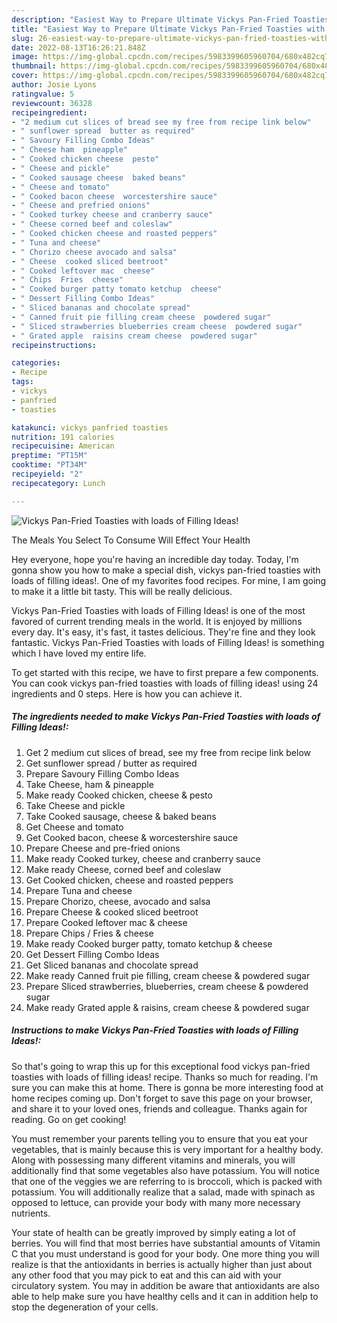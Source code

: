 ```yaml
---
description: "Easiest Way to Prepare Ultimate Vickys Pan-Fried Toasties with loads of Filling Ideas!"
title: "Easiest Way to Prepare Ultimate Vickys Pan-Fried Toasties with loads of Filling Ideas!"
slug: 26-easiest-way-to-prepare-ultimate-vickys-pan-fried-toasties-with-loads-of-filling-ideas
date: 2022-08-13T16:26:21.848Z
image: https://img-global.cpcdn.com/recipes/5983399605960704/680x482cq70/vickys-pan-fried-toasties-with-loads-of-filling-ideas-recipe-main-photo.jpg
thumbnail: https://img-global.cpcdn.com/recipes/5983399605960704/680x482cq70/vickys-pan-fried-toasties-with-loads-of-filling-ideas-recipe-main-photo.jpg
cover: https://img-global.cpcdn.com/recipes/5983399605960704/680x482cq70/vickys-pan-fried-toasties-with-loads-of-filling-ideas-recipe-main-photo.jpg
author: Josie Lyons
ratingvalue: 5
reviewcount: 36328
recipeingredient:
- "2 medium cut slices of bread see my free from recipe link below"
- " sunflower spread  butter as required"
- " Savoury Filling Combo Ideas"
- " Cheese ham  pineapple"
- " Cooked chicken cheese  pesto"
- " Cheese and pickle"
- " Cooked sausage cheese  baked beans"
- " Cheese and tomato"
- " Cooked bacon cheese  worcestershire sauce"
- " Cheese and prefried onions"
- " Cooked turkey cheese and cranberry sauce"
- " Cheese corned beef and coleslaw"
- " Cooked chicken cheese and roasted peppers"
- " Tuna and cheese"
- " Chorizo cheese avocado and salsa"
- " Cheese  cooked sliced beetroot"
- " Cooked leftover mac  cheese"
- " Chips  Fries  cheese"
- " Cooked burger patty tomato ketchup  cheese"
- " Dessert Filling Combo Ideas"
- " Sliced bananas and chocolate spread"
- " Canned fruit pie filling cream cheese  powdered sugar"
- " Sliced strawberries blueberries cream cheese  powdered sugar"
- " Grated apple  raisins cream cheese  powdered sugar"
recipeinstructions:

categories:
- Recipe
tags:
- vickys
- panfried
- toasties

katakunci: vickys panfried toasties 
nutrition: 191 calories
recipecuisine: American
preptime: "PT15M"
cooktime: "PT34M"
recipeyield: "2"
recipecategory: Lunch

---
```



![Vickys Pan-Fried Toasties with loads of Filling Ideas!](https://img-global.cpcdn.com/recipes/5983399605960704/680x482cq70/vickys-pan-fried-toasties-with-loads-of-filling-ideas-recipe-main-photo.jpg)

The Meals You Select To Consume Will Effect Your Health

Hey everyone, hope you're having an incredible day today. Today, I'm gonna show you how to make a special dish, vickys pan-fried toasties with loads of filling ideas!. One of my favorites food recipes. For mine, I am going to make it a little bit tasty. This will be really delicious.

Vickys Pan-Fried Toasties with loads of Filling Ideas! is one of the most favored of current trending meals in the world. It is enjoyed by millions every day. It's easy, it's fast, it tastes delicious. They're fine and they look fantastic. Vickys Pan-Fried Toasties with loads of Filling Ideas! is something which I have loved my entire life.




To get started with this recipe, we have to first prepare a few components. You can cook vickys pan-fried toasties with loads of filling ideas! using 24 ingredients and 0 steps. Here is how you can achieve it.

<!--inarticleads1-->

##### The ingredients needed to make Vickys Pan-Fried Toasties with loads of Filling Ideas!:

1. Get 2 medium cut slices of bread, see my free from recipe link below
1. Get  sunflower spread / butter as required
1. Prepare  Savoury Filling Combo Ideas
1. Take  Cheese, ham &amp; pineapple
1. Make ready  Cooked chicken, cheese &amp; pesto
1. Take  Cheese and pickle
1. Take  Cooked sausage, cheese &amp; baked beans
1. Get  Cheese and tomato
1. Get  Cooked bacon, cheese &amp; worcestershire sauce
1. Prepare  Cheese and pre-fried onions
1. Make ready  Cooked turkey, cheese and cranberry sauce
1. Make ready  Cheese, corned beef and coleslaw
1. Get  Cooked chicken, cheese and roasted peppers
1. Prepare  Tuna and cheese
1. Prepare  Chorizo, cheese, avocado and salsa
1. Prepare  Cheese &amp; cooked sliced beetroot
1. Prepare  Cooked leftover mac &amp; cheese
1. Prepare  Chips / Fries &amp; cheese
1. Make ready  Cooked burger patty, tomato ketchup &amp; cheese
1. Get  Dessert Filling Combo Ideas
1. Get  Sliced bananas and chocolate spread
1. Make ready  Canned fruit pie filling, cream cheese &amp; powdered sugar
1. Prepare  Sliced strawberries, blueberries, cream cheese &amp; powdered sugar
1. Make ready  Grated apple &amp; raisins, cream cheese &amp; powdered sugar




<!--inarticleads2-->

##### Instructions to make Vickys Pan-Fried Toasties with loads of Filling Ideas!:





So that's going to wrap this up for this exceptional food vickys pan-fried toasties with loads of filling ideas! recipe. Thanks so much for reading. I'm sure you can make this at home. There is gonna be more interesting food at home recipes coming up. Don't forget to save this page on your browser, and share it to your loved ones, friends and colleague. Thanks again for reading. Go on get cooking!

You must remember your parents telling you to ensure that you eat your vegetables, that is mainly because this is very important for a healthy body. Along with possessing many different vitamins and minerals, you will additionally find that some vegetables also have potassium. You will notice that one of the veggies we are referring to is broccoli, which is packed with potassium. You will additionally realize that a salad, made with spinach as opposed to lettuce, can provide your body with many more necessary nutrients.

Your state of health can be greatly improved by simply eating a lot of berries. You will find that most berries have substantial amounts of Vitamin C that you must understand is good for your body. One more thing you will realize is that the antioxidants in berries is actually higher than just about any other food that you may pick to eat and this can aid with your circulatory system. You may in addition be aware that antioxidants are also able to help make sure you have healthy cells and it can in addition help to stop the degeneration of your cells.
